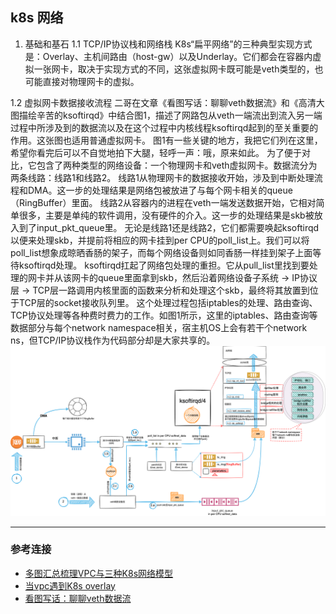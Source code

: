 ## k8s 网络
1. 基础和基石
1.1 TCP/IP协议栈和网络栈
K8s“扁平网络”的三种典型实现方式是：Overlay、主机间路由（host-gw）以及Underlay。它们都会在容器内虚拟一张网卡，取决于实现方式的不同，这张虚拟网卡既可能是veth类型的，也可能直接对物理网卡的虚拟。

1.2  虚拟网卡数据接收流程
二哥在文章《看图写话：聊聊veth数据流》和《高清大图描绘辛苦的ksoftirqd》中结合图1，描述了网路包从veth一端流出到流入另一端过程中所涉及到的数据流以及在这个过程中内核线程ksoftirqd起到的至关重要的作用。这张图也适用普通虚拟网卡。
图1有一些关键的地方，我把它们列在这里，希望你看完后可以不自觉地拍下大腿，轻呼一声：哦，原来如此。
为了便于对比，它包含了两种类型的网络设备：一个物理网卡和veth虚拟网卡。数据流分为两条线路：线路1和线路2。
线路1从物理网卡的数据接收开始，涉及到中断处理流程和DMA。这一步的处理结果是网络包被放进了与每个网卡相关的queue（RingBuffer）里面。
线路2从容器内的进程在veth一端发送数据开始，它相对简单很多，主要是单纯的软件调用，没有硬件的介入。这一步的处理结果是skb被放入到了input_pkt_queue里。
无论是线路1还是线路2，它们都需要唤起ksoftirqd以便来处理skb，并提前将相应的网卡挂到per CPU的poll_list上。我们可以将poll_list想象成晾晒香肠的架子，而每个网络设备则如同香肠一样挂到架子上面等待ksoftirqd处理。
ksoftirqd扛起了网络包处理的重担。它从pull_list里找到要处理的网卡并从该网卡的queue里面拿到skb，然后沿着网络设备子系统 -> IP协议层 -> TCP层一路调用内核里面的函数来分析和处理这个skb，最终将其放置到位于TCP层的socket接收队列里。
这个处理过程包括iptables的处理、路由查询、TCP协议处理等各种费时费力的工作。如图1所示，这里的iptables、路由查询等数据部分与每个network namespace相关，宿主机OS上会有若干个network ns，但TCP/IP协议栈作为代码部分却是大家共享的。
![](img/物理网卡和虚拟网卡数据接收完整数据处理流程.png)

---
### 参考连接
- [多图汇总梳理VPC与三种K8s网络模型](https://mp.weixin.qq.com/s/W04uff4sHrPM_VtjzHPoJA)
- [当vpc遇到K8s overlay](https://mp.weixin.qq.com/s?__biz=Mzk0ODI3NDQ0NQ==&mid=2247483952&idx=1&sn=46f8de80e7377cb9b5b59bf7cda360c1&chksm=c36b5652f41cdf44c003b51e902151fd3834cebbb477b06a31e2b4c8f8d845619067a5f82003&scene=21#wechat_redirect)
- [看图写话：聊聊veth数据流](https://mp.weixin.qq.com/s/hJRPTvgvRT_YZK__5VFFtg)